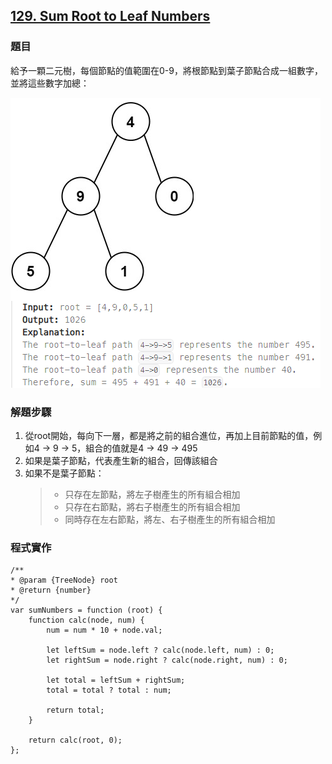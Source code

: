 ## [129. Sum Root to Leaf Numbers](https://leetcode.com/problems/sum-root-to-leaf-numbers/?envType=study-plan-v2&envId=top-interview-150 "Title")

### 題目
給予一顆二元樹，每個節點的值範圍在0-9，將根節點到葉子節點合成一組數字，並將這些數字加總：

<img src="../pictures/129.png">

### 解題步驟
1. 從root開始，每向下一層，都是將之前的組合進位，再加上目前節點的值，例如4 -> 9 -> 5，組合的值就是4 -> 49 -> 495
2. 如果是葉子節點，代表產生新的組合，回傳該組合
3. 如果不是葉子節點：
    > *  只存在左節點，將左子樹產生的所有組合相加
    > *  只存在右節點，將右子樹產生的所有組合相加
    > *  同時存在左右節點，將左、右子樹產生的所有組合相加





### 程式實作
```JS
/**
* @param {TreeNode} root
* @return {number}
*/
var sumNumbers = function (root) {
    function calc(node, num) {
        num = num * 10 + node.val;

        let leftSum = node.left ? calc(node.left, num) : 0;
        let rightSum = node.right ? calc(node.right, num) : 0;

        let total = leftSum + rightSum;
        total = total ? total : num;

        return total;
    }

    return calc(root, 0);
};
```

